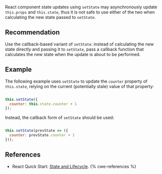 React component state updates using `setState` may asynchronously update `this.props` and `this.state`, thus it is not safe to use either of the two when calculating the new state passed to `setState`.


## Recommendation
Use the callback-based variant of `setState`: instead of calculating the new state directly and passing it to `setState`, pass a callback function that calculates the new state when the update is about to be performed.


## Example
The following example uses `setState` to update the `counter` property of `this.state`, relying on the current (potentially stale) value of that property:

```javascript

this.setState({
  counter: this.state.counter + 1
});

```
Instead, the callback form of `setState` should be used:

```javascript

this.setState(prevState => ({
  counter: prevState.counter + 1
}));

```

## References
* React Quick Start: [State and Lifecycle](https://facebook.github.io/react/docs/state-and-lifecycle.html).
{% cwe-references %}
